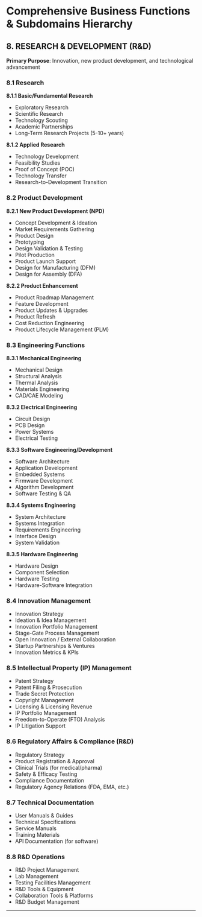 # Comprehensive Business Functions & Subdomains Hierarchy

## 8. RESEARCH & DEVELOPMENT (R&D)

**Primary Purpose**: Innovation, new product development, and technological advancement

### 8.1 Research
**8.1.1 Basic/Fundamental Research**
- Exploratory Research
- Scientific Research
- Technology Scouting
- Academic Partnerships
- Long-Term Research Projects (5-10+ years)

**8.1.2 Applied Research**
- Technology Development
- Feasibility Studies
- Proof of Concept (POC)
- Technology Transfer
- Research-to-Development Transition

### 8.2 Product Development
**8.2.1 New Product Development (NPD)**
- Concept Development & Ideation
- Market Requirements Gathering
- Product Design
- Prototyping
- Design Validation & Testing
- Pilot Production
- Product Launch Support
- Design for Manufacturing (DFM)
- Design for Assembly (DFA)

**8.2.2 Product Enhancement**
- Product Roadmap Management
- Feature Development
- Product Updates & Upgrades
- Product Refresh
- Cost Reduction Engineering
- Product Lifecycle Management (PLM)

### 8.3 Engineering Functions
**8.3.1 Mechanical Engineering**
- Mechanical Design
- Structural Analysis
- Thermal Analysis
- Materials Engineering
- CAD/CAE Modeling

**8.3.2 Electrical Engineering**
- Circuit Design
- PCB Design
- Power Systems
- Electrical Testing

**8.3.3 Software Engineering/Development**
- Software Architecture
- Application Development
- Embedded Systems
- Firmware Development
- Algorithm Development
- Software Testing & QA

**8.3.4 Systems Engineering**
- System Architecture
- Systems Integration
- Requirements Engineering
- Interface Design
- System Validation

**8.3.5 Hardware Engineering**
- Hardware Design
- Component Selection
- Hardware Testing
- Hardware-Software Integration

### 8.4 Innovation Management
- Innovation Strategy
- Ideation & Idea Management
- Innovation Portfolio Management
- Stage-Gate Process Management
- Open Innovation / External Collaboration
- Startup Partnerships & Ventures
- Innovation Metrics & KPIs

### 8.5 Intellectual Property (IP) Management
- Patent Strategy
- Patent Filing & Prosecution
- Trade Secret Protection
- Copyright Management
- Licensing & Licensing Revenue
- IP Portfolio Management
- Freedom-to-Operate (FTO) Analysis
- IP Litigation Support

### 8.6 Regulatory Affairs & Compliance (R&D)
- Regulatory Strategy
- Product Registration & Approval
- Clinical Trials (for medical/pharma)
- Safety & Efficacy Testing
- Compliance Documentation
- Regulatory Agency Relations (FDA, EMA, etc.)

### 8.7 Technical Documentation
- User Manuals & Guides
- Technical Specifications
- Service Manuals
- Training Materials
- API Documentation (for software)

### 8.8 R&D Operations
- R&D Project Management
- Lab Management
- Testing Facilities Management
- R&D Tools & Equipment
- Collaboration Tools & Platforms
- R&D Budget Management

---